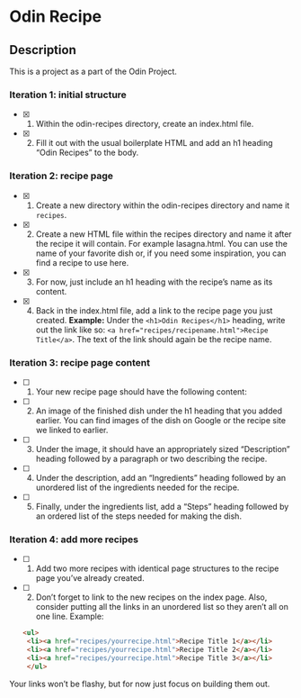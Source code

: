 # Odin Recipe

## Description

This is a project as a part of the Odin Project.

### Iteration 1: initial structure

- [x] 1. Within the odin-recipes directory, create an index.html file.
- [x] 2. Fill it out with the usual boilerplate HTML and add an h1 heading “Odin Recipes” to the body.

### Iteration 2: recipe page

- [x] 1. Create a new directory within the odin-recipes directory and name it `recipes`.
- [x] 2. Create a new HTML file within the recipes directory and name it after the recipe it will contain. For example lasagna.html. You can use the name of your favorite dish or, if you need some inspiration, you can find a recipe to use here.
- [x] 3. For now, just include an h1 heading with the recipe’s name as its content.
- [x] 4. Back in the index.html file, add a link to the recipe page you just created.
   **Example:** Under the `<h1>Odin Recipes</h1>` heading, write out the link like so: `<a href="recipes/recipename.html">Recipe Title</a>`. The text of the link should again be the recipe name.

### Iteration 3: recipe page content

- [ ] 1. Your new recipe page should have the following content:

- [ ] 2. An image of the finished dish under the h1 heading that you added earlier. You can find images of the dish on Google or the recipe site we linked to earlier.

- [ ] 3. Under the image, it should have an appropriately sized “Description” heading followed by a paragraph or two describing the recipe.

- [ ] 4. Under the description, add an “Ingredients” heading followed by an unordered list of the ingredients needed for the recipe.

- [ ] 5. Finally, under the ingredients list, add a “Steps” heading followed by an ordered list of the steps needed for making the dish.

### Iteration 4: add more recipes

- [ ] 1. Add two more recipes with identical page structures to the recipe page you’ve already created.
- [ ] 2. Don’t forget to link to the new recipes on the index page. Also, consider putting all the links in an unordered list so they aren’t all on one line.
   Example:

   ```html
   <ul>
    <li><a href="recipes/yourrecipe.html">Recipe Title 1</a></li>
    <li><a href="recipes/yourrecipe.html">Recipe Title 2</a></li>
    <li><a href="recipes/yourrecipe.html">Recipe Title 3</a></li>
    </ul>
    ```

Your links won’t be flashy, but for now just focus on building them out.
